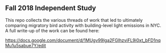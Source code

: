 ## Fall 2018 Independent Study
This repo collects the various threads of work that led to ultimately comparing migratory bird activity with building-level light emissions in NYC. A full write-up of the work can be found here:

https://docs.google.com/document/d/1MUgv99lga2FGlhzviFL9i0xt_bFD1nqMu1u5sabue7Y/edit

